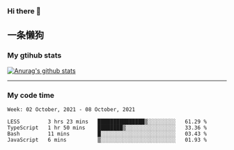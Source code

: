 ### Hi there 👋

## 一条懒狗
<!--
**kiss-me-quickly/kiss-me-quickly** is a ✨ _special_ ✨ repository because its `README.md` (this file) appears on your GitHub profile.

Here are some ideas to get you started:

- 🔭 I’m currently working on ...
- 🌱 I’m currently learning ...
- 👯 I’m looking to collaborate on ...
- 🤔 I’m looking for help with ...
- 💬 Ask me about ...
- 📫 How to reach me: ...
- 😄 Pronouns: ...
- ⚡ Fun fact: ...
-->


### My gtihub stats

[![Anurag's github stats](https://github-readme-stats.vercel.app/api?username=kiss-me-quickly)](https://github.com/anuraghazra/github-readme-stats)

***

### My code time

<!--START_SECTION:waka-->
```text
Week: 02 October, 2021 - 08 October, 2021

LESS         3 hrs 23 mins   ███████████████▒░░░░░░░░░   61.29 % 
TypeScript   1 hr 50 mins    ████████▒░░░░░░░░░░░░░░░░   33.36 % 
Bash         11 mins         █░░░░░░░░░░░░░░░░░░░░░░░░   03.43 % 
JavaScript   6 mins          ▒░░░░░░░░░░░░░░░░░░░░░░░░   01.93 % 
```
<!--END_SECTION:waka-->
